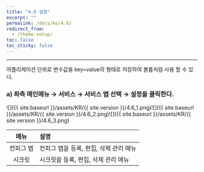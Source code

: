 ```yaml
---
title: "4.6 설정"
excerpt: ""
permalink: /docs/ko/4.6/
redirect_from:
  - /theme-setup/
toc: false
toc_sticky: false
---
```


---
어플리케이션 단위로 변수값을 key=value의 형태로 저장하여 볼륨처럼 사용 할 수 있다.

### a\) 좌측 메인메뉴 → 서비스 → 서비스 맵 선택 → 설정을 클릭한다.
![]({{ site.baseurl }}/assets/KR/{{ site.version }}/4.6_1.png)![]({{ site.baseurl }}/assets/KR/{{ site.version }}/4.6_2.png)![]({{ site.baseurl }}/assets/KR/{{ site.version }}/4.6_3.png)

| **메뉴** | **설명**                  |
| :----: | :---------------------- |
| 컨피그 맵  | 컨피그 맵을 등록, 편집, 삭제 관리 메뉴 |
|  시크릿   | 시크릿을 등록, 편집, 삭제 관리 메뉴   |
